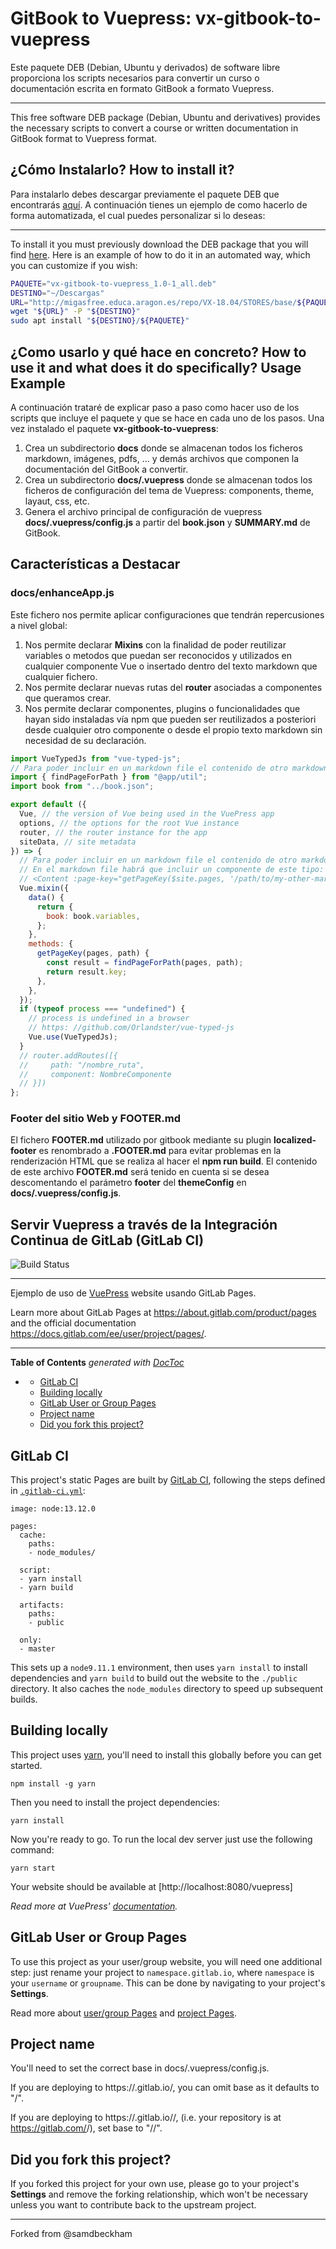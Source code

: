# GitBook to Vuepress: vx-gitbook-to-vuepress

Este paquete DEB (Debian, Ubuntu y derivados) de software libre proporciona los scripts necesarios para convertir un curso o documentación escrita en formato GitBook a formato Vuepress.

---

This free software DEB package (Debian, Ubuntu and derivatives) provides the necessary scripts to convert a course or written documentation in GitBook format to Vuepress format.

## ¿Cómo Instalarlo? How to install it?

Para instalarlo debes descargar previamente el paquete DEB que encontrarás [aquí](http://migasfree.educa.aragon.es/repo/VX-18.04/STORES/base/). A continuación tienes un ejemplo de como hacerlo de forma automatizada, el cual puedes personalizar si lo deseas:

---

To install it you must previously download the DEB package that you will find [here](http://migasfree.educa.aragon.es/repo/VX-18.04/STORES/base/). Here is an example of how to do it in an automated way, which you can customize if you wish:

```bash
PAQUETE="vx-gitbook-to-vuepress_1.0-1_all.deb"
DESTINO="~/Descargas"
URL="http://migasfree.educa.aragon.es/repo/VX-18.04/STORES/base/${PAQUETE}"
wget "${URL}" -P "${DESTINO}"
sudo apt install "${DESTINO}/${PAQUETE}"
```

## ¿Como usarlo y qué hace en concreto? How to use it and what does it do specifically? Usage Example

A continuación trataré de explicar paso a paso como hacer uso de los scripts que incluye el paquete y que se hace en cada uno de los pasos. Una vez instalado el paquete **vx-gitbook-to-vuepress**:

1. Crea un subdirectorio **docs** donde se almacenan todos los ficheros markdown, imágenes, pdfs, ... y demás archivos que componen la documentación del GitBook a convertir.
2. Crea un subdirectorio **docs/.vuepress** donde se almacenan todos los ficheros de configuración del tema de Vuepress: components, theme, layaut, css, etc.
3. Genera el archivo principal de configuración de vuepress **docs/.vuepress/config.js** a partir del **book.json** y **SUMMARY.md** de GitBook.

## Características a Destacar

### docs/enhanceApp.js

Este fichero nos permite aplicar configuraciones que tendrán repercusiones a nivel global:

1. Nos permite declarar **Mixins** con la finalidad de poder reutilizar variables o metodos que puedan ser reconocidos y utilizados en cualquier componente Vue o insertado dentro del texto markdown que cualquier fichero.
2. Nos permite declarar nuevas rutas del **router** asociadas a componentes que queramos crear.
3. Nos permite declarar componentes, plugins o funcionalidades que hayan sido instaladas vía npm que pueden ser reutilizados a posteriori desde cualquier otro componente o desde el propio texto markdown sin necesidad de su declaración.

```js
import VueTypedJs from "vue-typed-js";
// Para poder incluir en un markdown file el contenido de otro markdown:
import { findPageForPath } from "@app/util";
import book from "../book.json";

export default ({
  Vue, // the version of Vue being used in the VuePress app
  options, // the options for the root Vue instance
  router, // the router instance for the app
  siteData, // site metadata
}) => {
  // Para poder incluir en un markdown file el contenido de otro markdown:
  // En el markdown file habrá que incluir un componente de este tipo:
  // <Content :page-key="getPageKey($site.pages, '/path/to/my-other-markdown-file/')" />
  Vue.mixin({
    data() {
      return {
        book: book.variables,
      };
    },
    methods: {
      getPageKey(pages, path) {
        const result = findPageForPath(pages, path);
        return result.key;
      },
    },
  });
  if (typeof process === "undefined") {
    // process is undefined in a browser
    // https: //github.com/Orlandster/vue-typed-js
    Vue.use(VueTypedJs);
  }
  // router.addRoutes([{
  //     path: "/nombre_ruta",
  //     component: NombreComponente
  // }])
};
```

### Footer del sitio Web y FOOTER.md

El fichero **FOOTER.md** utilizado por gitbook mediante su plugin **localized-footer** es renombrado a **.FOOTER.md** para evitar problemas en la renderización HTML que se realiza al hacer el **npm run build**. El contenido de este archivo **FOOTER.md** será tenido en cuenta si se desea descomentando el parámetro **footer** del **themeConfig** en **docs/.vuepress/config.js**.

## Servir Vuepress a través de la Integración Continua de GitLab (GitLab CI)

![Build Status](https://gitlab.com/pages/vuepress/badges/master/build.svg)

---

Ejemplo de uso de [VuePress][project] website usando GitLab Pages.

Learn more about GitLab Pages at https://about.gitlab.com/product/pages and the official
documentation https://docs.gitlab.com/ee/user/project/pages/.

---

<!-- START doctoc generated TOC please keep comment here to allow auto update -->
<!-- DON'T EDIT THIS SECTION, INSTEAD RE-RUN doctoc TO UPDATE -->

**Table of Contents** _generated with [DocToc](https://github.com/thlorenz/doctoc)_

- [](#)
  - [GitLab CI](#gitlab-ci)
  - [Building locally](#building-locally)
  - [GitLab User or Group Pages](#gitlab-user-or-group-pages)
  - [Project name](#project-name)
  - [Did you fork this project?](#did-you-fork-this-project)

<!-- END doctoc generated TOC please keep comment here to allow auto update -->

## GitLab CI

This project's static Pages are built by [GitLab CI][ci], following the steps
defined in [`.gitlab-ci.yml`](.gitlab-ci.yml):

```
image: node:13.12.0

pages:
  cache:
    paths:
    - node_modules/

  script:
  - yarn install
  - yarn build

  artifacts:
    paths:
    - public

  only:
  - master

```

This sets up a `node9.11.1` environment, then uses `yarn install` to install dependencies and `yarn build` to build out the website to the `./public` directory.
It also caches the `node_modules` directory to speed up subsequent builds.

## Building locally

This project uses [yarn](https://yarnpkg.com), you'll need to install this globally before you can get started.

```
npm install -g yarn
```

Then you need to install the project dependencies:

```
yarn install
```

Now you're ready to go.
To run the local dev server just use the following command:

```
yarn start
```

Your website should be available at [http://localhost:8080/vuepress]

_Read more at VuePress' [documentation][]._

## GitLab User or Group Pages

To use this project as your user/group website, you will need one additional
step: just rename your project to `namespace.gitlab.io`, where `namespace` is
your `username` or `groupname`. This can be done by navigating to your
project's **Settings**.

Read more about [user/group Pages][userpages] and [project Pages][projpages].

## Project name

You'll need to set the correct base in docs/.vuepress/config.js.

If you are deploying to https://<USERNAME or GROUP>.gitlab.io/, you can omit base as it defaults to "/".

If you are deploying to https://<USERNAME or GROUP>.gitlab.io/<REPO>/, (i.e. your repository is at https://gitlab.com/<USERNAME>/<REPO>), set base to "/<REPO>/".

## Did you fork this project?

If you forked this project for your own use, please go to your project's
**Settings** and remove the forking relationship, which won't be necessary
unless you want to contribute back to the upstream project.

[ci]: https://about.gitlab.com/gitlab-ci/
[project]: https://vuepress.vuejs.org/
[install]: https://vuepress.vuejs.org/guide/getting-started.html
[documentation]: https://vuepress.vuejs.org/guide/
[userpages]: https://docs.gitlab.com/ce/user/project/pages/introduction.html#user-or-group-pages
[projpages]: https://docs.gitlab.com/ce/user/project/pages/introduction.html#project-pages

---

Forked from @samdbeckham
